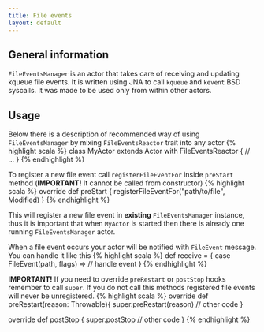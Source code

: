 ```yaml
---
title: File events
layout: default
---
```


## General information
`FileEventsManager` is an actor that takes care of receiving and updating kqueue file events. It is written using JNA to call `kqueue` and `kevent` BSD syscalls. It was made to be used only from within other actors.

## Usage
Below there is a description of recommended way of using `FileEventsManager` by mixing `FileEventsReactor` trait into any actor
{% highlight scala %}
class MyActor extends Actor with FileEventsReactor {
    // ...
}
{% endhighlight %}

To register a new file event call `registerFileEventFor` inside `preStart` method (**IMPORTANT!** It cannot be called from constructor)
{% highlight scala %}
override def preStart {
    registerFileEventFor("path/to/file", Modified)
}
{% endhighlight %}

This will register a new file event in **existing** `FileEventsManager` instance, thus it is important that when `MyActor` is started then there is already one running `FileEventsManager` actor.

When a file event occurs your actor will be notified with `FileEvent` message. You can handle it like this
{% highlight scala %}
def receive = {
    case FileEvent(path, flags) => // handle event
}
{% endhighlight %}

**IMPORTANT!** If you need to override `preRestart` or `postStop` hooks remember to call `super`. If you do not call this methods registered file events will never be unregistered.
{% highlight scala %}
override def preRestart(reason: Throwable){
    super.preRestart(reason) 
    // other code
}

override def postStop {
    super.postStop
    // other code
}
{% endhighlight %}
